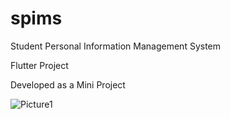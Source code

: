 # spims

Student Personal Information Management System

Flutter Project

Developed as a Mini Project

![Picture1](https://github.com/user-attachments/assets/31db4280-64cf-4438-bd98-5cb4e39e24c5)

